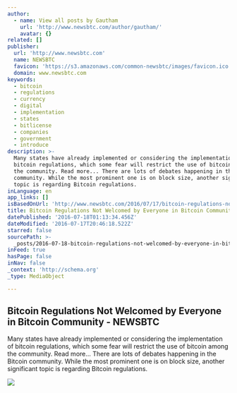 ```yaml
---
author:
  - name: View all posts by Gautham
    url: 'http://www.newsbtc.com/author/gautham/'
    avatar: {}
related: []
publisher:
  url: 'http://www.newsbtc.com'
  name: NEWSBTC
  favicon: 'https://s3.amazonaws.com/common-newsbtc/images/favicon.ico'
  domain: www.newsbtc.com
keywords:
  - bitcoin
  - regulations
  - currency
  - digital
  - implementation
  - states
  - bitlicense
  - companies
  - government
  - introduce
description: >-
  Many states have already implemented or considering the implementation of
  bitcoin regulations, which some fear will restrict the use of bitcoin among
  the community. Read more... There are lots of debates happening in the Bitcoin
  community. While the most prominent one is on block size, another significant
  topic is regarding Bitcoin regulations.
inLanguage: en
app_links: []
isBasedOnUrl: 'http://www.newsbtc.com/2016/07/17/bitcoin-regulations-not-welcome/'
title: Bitcoin Regulations Not Welcomed by Everyone in Bitcoin Community - NEWSBTC
datePublished: '2016-07-18T01:13:34.456Z'
dateModified: '2016-07-17T20:46:18.522Z'
starred: false
sourcePath: >-
  _posts/2016-07-18-bitcoin-regulations-not-welcomed-by-everyone-in-bitcoin-comm.md
inFeed: true
hasPage: false
inNav: false
_context: 'http://schema.org'
_type: MediaObject

---
```

<article style=""><h1>Bitcoin Regulations Not Welcomed by Everyone in Bitcoin Community - NEWSBTC</h1><p>Many states have already implemented or considering the implementation of bitcoin regulations, which some fear will restrict the use of bitcoin among the community. Read more... There are lots of debates happening in the Bitcoin community. While the most prominent one is on block size, another significant topic is regarding Bitcoin regulations.</p><img src="http://s3.amazonaws.com/main-newsbtc-images/2016/04/23215326/23444885054_05521ba7cd_z.jpg" /></article>